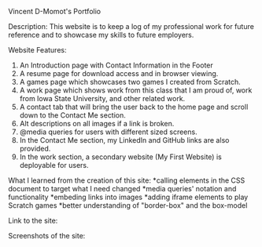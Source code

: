 Vincent D-Momot's Portfolio

Description: This website is to keep a log of my professional work for future reference and to showcase my skills to future employers.

Website Features:
1) An Introduction page with Contact Information in the Footer
2) A resume page for download access and in browser viewing.
3) A games page which showcases two games I created from Scratch.
4) A work page which shows work from this class that I am proud of, work from Iowa State University, and other related work.
5) A contact tab that will bring the user back to the home page and scroll down to the Contact Me section.
6) Alt descriptions on all images if a link is broken.
7) @media queries for users with different sized screens.
8) In the Contact Me section, my LinkedIn and GitHub links are also provided.
9) In the work section, a secondary website (My First Website) is deployable for users.



What I learned from the creation of this site:
*calling elements in the CSS document to target what I need changed
*media queries' notation and functionality
*embeding links into images
*adding iframe elements to play Scratch games
*better understanding of "border-box" and the box-model


Link to the site:

Screenshots of the site:
